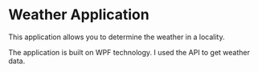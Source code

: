 # Weather Application

This application allows you to determine the weather in a locality.

The application is built on WPF technology. I used the API to get weather data.
